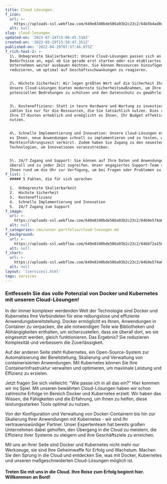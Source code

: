 ```yaml
---
title: Cloud Lösungen.
f_icon:
  url: >-
    https://uploads-ssl.webflow.com/649e8340bde586a93b2c23c2/64b5b4ad8c51cafc5d1eb512_CloudSolution2Free.png
  alt: null
slug: cloud-losungen
updated-on: '2023-07-24T15:06:45.518Z'
created-on: '2022-03-29T15:58:47.351Z'
published-on: '2022-04-20T07:57:46.075Z'
f_rich-text-2: >-
  1\. Unbegrenzte Skalierbarkeit: Unsere Cloud-Lösungen passen sich an Ihre
  Bedürfnisse an, egal ob Sie gerade erst starten oder ein etabliertes
  Unternehmen weiter ausbauen möchten. Sie können Ressourcen hinzufügen oder
  reduzieren, um optimal auf Geschäftsschwankungen zu reagieren.


  2\. Höchste Sicherheit: Wir legen größten Wert auf die Sicherheit Ihrer Daten.
  Unsere Cloud-Lösungen bieten modernste Sicherheitsmaßnahmen, um Ihre Daten vor
  potenziellen Bedrohungen zu schützen und den Datenschutz zu gewährleisten.


  3\. Kosteneffizienz: Statt in teure Hardware und Wartung zu investieren,
  zahlen Sie nur für die Ressourcen, die Sie tatsächlich nutzen. Dies reduziert
  Ihre IT-Kosten erheblich und ermöglicht es Ihnen, Ihr Budget effektiver zu
  nutzen.


  4\. Schnelle Implementierung und Innovation: Unsere Cloud-Lösungen ermöglichen
  es Ihnen, neue Anwendungen schnell zu implementieren und zu testen, was die
  Markteinführungszeit verkürzt. Zudem haben Sie Zugang zu den neuesten
  Technologien, um Innovationen voranzutreiben.


  5\. 24/7 Zugang und Support: Sie können auf Ihre Daten und Anwendungen von
  überall und zu jeder Zeit zugreifen. Unser engagiertes Support-Team steht
  Ihnen rund um die Uhr zur Verfügung, um bei Fragen oder Problemen zu helfen.
f_list: |-
  ##### 5 Fakten, die für sich sprechen

  1.  Unbegrenzte Skalierbarkeit
  2.  Hüchste Sicherheit
  3.  Kosteneffizienz
  4.  Schnelle Implementierung und Innovation
  5.  24/7 Zugang zum Support
f_image:
  url: >-
    https://uploads-ssl.webflow.com/649e8340bde586a93b2c23c2/64b9e574a6e0ed80043e75e8_cloud8.png
  alt: null
f_categories: cms/unser-portfolio/cloud-losungen.md
f_background:
  url: >-
    https://uploads-ssl.webflow.com/649e8340bde586a93b2c23c2/64bbf2a158e886d3f5c0ff68_cloud5.png
  alt: null
f_chart:
  url: >-
    https://uploads-ssl.webflow.com/649e8340bde586a93b2c23c2/64b9e574a6e0ed80043e75e8_cloud8.png
  alt: null
layout: '[services].html'
tags: services
---
```


### **Entfesseln Sie das volle Potenzial von Docker und Kubernetes mit unseren Cloud-Lösungen!**

In der immer komplexer werdenden Welt der Technologie sind Docker und Kubernetes Ihre Verbündeten für eine reibungslose und effiziente Anwendungsbereitstellung. Docker ermöglicht es Ihnen, Anwendungen in Container zu verpacken, die alle notwendigen Teile wie Bibliotheken und Abhängigkeiten enthalten, um sicherzustellen, dass sie überall dort, wo sie eingesetzt werden, gleich funktionieren. Das Ergebnis? Sie reduzieren Komplexität und verbessern die Zuverlässigkeit.

Auf der anderen Seite steht Kubernetes, ein Open-Source-System zur Automatisierung der Bereitstellung, Skalierung und Verwaltung von containerisierten Anwendungen. Mit Kubernetes können Sie Ihre Containerinfrastruktur verwalten und optimieren, um maximale Leistung und Effizienz zu erzielen.

Jetzt fragen Sie sich vielleicht: "Wie passe ich in all das ein?" Hier kommen wir ins Spiel. Mit unseren bewährten Cloud-Lösungen haben wir schon zahlreiche Erfolge im Bereich Docker und Kubernetes erzielt. Wir haben das Wissen, die Fähigkeiten und die Erfahrung, um Ihnen zu helfen, diese leistungsstarken Tools optimal zu nutzen.

Von der Konfiguration und Verwaltung von Docker-Containern bis hin zur Skalierung Ihrer Anwendungen mit Kubernetes - wir sind Ihr vertrauenswürdiger Partner. Unser Expertenteam hat bereits großen Unternehmen dabei geholfen, den Übergang in die Cloud zu meistern, die Effizienz ihrer Systeme zu steigern und ihre Geschäftsziele zu erreichen.

Mit uns an Ihrer Seite sind Docker und Kubernetes nicht mehr nur Werkzeuge, sie sind Ihre Geheimwaffe für Erfolg und Wachstum. Machen Sie den Sprung in die Cloud und entdecken Sie, was mit Docker, Kubernetes und unseren maßgeschneiderten Cloud-Lösungen möglich ist.

#### **Treten Sie mit uns in die Cloud. Ihre Reise zum Erfolg beginnt hier. Willkommen an Bord!**‍
